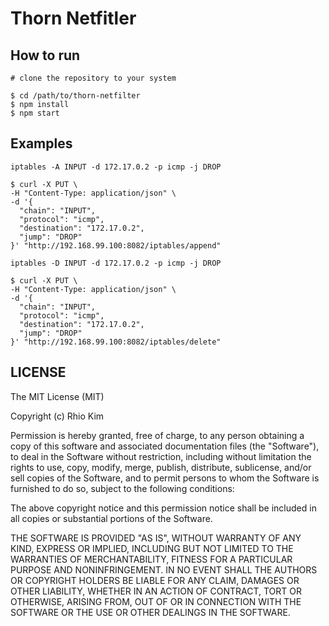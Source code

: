 # Thorn Netfitler

## How to run

```
# clone the repository to your system

$ cd /path/to/thorn-netfilter
$ npm install
$ npm start
```

## Examples

`iptables -A INPUT -d 172.17.0.2 -p icmp -j DROP`
```
$ curl -X PUT \
-H "Content-Type: application/json" \
-d '{
  "chain": "INPUT",
  "protocol": "icmp",
  "destination": "172.17.0.2",
  "jump": "DROP"
}' "http://192.168.99.100:8082/iptables/append"
```

`iptables -D INPUT -d 172.17.0.2 -p icmp -j DROP`
```
$ curl -X PUT \
-H "Content-Type: application/json" \
-d '{
  "chain": "INPUT",
  "protocol": "icmp",
  "destination": "172.17.0.2",
  "jump": "DROP"
}' "http://192.168.99.100:8082/iptables/delete"
```

## LICENSE
The MIT License (MIT)

Copyright (c) Rhio Kim

Permission is hereby granted, free of charge, to any person obtaining a copy of this software and associated documentation files (the "Software"), to deal in the Software without restriction, including without limitation the rights to use, copy, modify, merge, publish, distribute, sublicense, and/or sell copies of the Software, and to permit persons to whom the Software is furnished to do so, subject to the following conditions:

The above copyright notice and this permission notice shall be included in all copies or substantial portions of the Software.

THE SOFTWARE IS PROVIDED "AS IS", WITHOUT WARRANTY OF ANY KIND, EXPRESS OR IMPLIED, INCLUDING BUT NOT LIMITED TO THE WARRANTIES OF MERCHANTABILITY, FITNESS FOR A PARTICULAR PURPOSE AND NONINFRINGEMENT. IN NO EVENT SHALL THE AUTHORS OR COPYRIGHT HOLDERS BE LIABLE FOR ANY CLAIM, DAMAGES OR OTHER LIABILITY, WHETHER IN AN ACTION OF CONTRACT, TORT OR OTHERWISE, ARISING FROM, OUT OF OR IN CONNECTION WITH THE SOFTWARE OR THE USE OR OTHER DEALINGS IN THE SOFTWARE.

